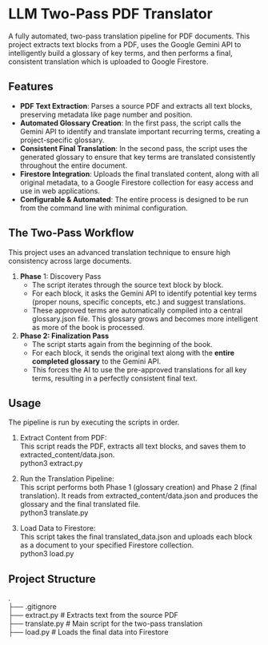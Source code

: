 # **LLM Two-Pass PDF Translator**

A fully automated, two-pass translation pipeline for PDF documents. This project extracts text blocks from a PDF, uses the Google Gemini API to intelligently build a glossary of key terms, and then performs a final, consistent translation which is uploaded to Google Firestore.

## **Features**

* **PDF Text Extraction**: Parses a source PDF and extracts all text blocks, preserving metadata like page number and position.  
* **Automated Glossary Creation**: In the first pass, the script calls the Gemini API to identify and translate important recurring terms, creating a project-specific glossary.  
* **Consistent Final Translation**: In the second pass, the script uses the generated glossary to ensure that key terms are translated consistently throughout the entire document.  
* **Firestore Integration**: Uploads the final translated content, along with all original metadata, to a Google Firestore collection for easy access and use in web applications.  
* **Configurable & Automated**: The entire process is designed to be run from the command line with minimal configuration.

## **The Two-Pass Workflow**

This project uses an advanced translation technique to ensure high consistency across large documents.

1. **Phase** 1: Discovery Pass  
   * The script iterates through the source text block by block.  
   * For each block, it asks the Gemini API to identify potential key terms (proper nouns, specific concepts, etc.) and suggest translations.  
   * These approved terms are automatically compiled into a central glossary.json file. This glossary grows and becomes more intelligent as more of the book is processed.  
2. **Phase 2: Finalization Pass**  
   * The script starts again from the beginning of the book.  
   * For each block, it sends the original text along with the **entire completed glossary** to the Gemini API.  
   * This forces the AI to use the pre-approved translations for all key terms, resulting in a perfectly consistent final text.

## **Usage**

The pipeline is run by executing the scripts in order.

1. Extract Content from PDF:  
   This script reads the PDF, extracts all text blocks, and saves them to extracted\_content/data.json.  
   python3 extract.py

2. Run the Translation Pipeline:  
   This script performs both Phase 1 (glossary creation) and Phase 2 (final translation). It reads from extracted\_content/data.json and produces the glossary and the final translated file.  
   python3 translate.py

3. Load Data to Firestore:  
   This script takes the final translated\_data.json and uploads each block as a document to your specified Firestore collection.  
   python3 load.py

## **Project Structure**

.  
├── .gitignore  
├── extract.py              \# Extracts text from the source PDF  
├── translate.py            \# Main script for the two-pass translation  
├── load.py                 \# Loads the final data into Firestore  